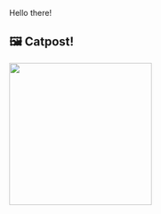 Hello there!



## 🖼️ Catpost!

<sub>
    <img src="https://cdn2.thecatapi.com/images/0Ed5xcZsH.jpg" height="256">
</sub>

